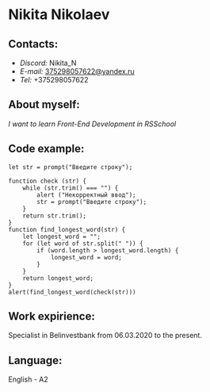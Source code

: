 # **Nikita Nikolaev**

## **Contacts:**

* *Discord:* Nikita_N
* *E-mail:* 375298057622@yandex.ru
* *Tel:* +375298057622

## **About myself:**

_I want to learn Front-End Development in RSSchool_

## **Code example:**

```
let str = prompt("Введите строку");

function check (str) {
    while (str.trim() === "") {
        alert ("Некорректный ввод");  
        str = prompt("Введите строку");
    }
    return str.trim();
}
function find_longest_word(str) {
    let longest_word = "";
    for (let word of str.split(" ")) {
        if (word.length > longest_word.length) {
            longest_word = word;
        }
    }
    return longest_word;
}   
alert(find_longest_word(check(str)))
```

## **Work expirience:**

Specialist in Belinvestbank from 06.03.2020 to the present.

## **Language:**

English - A2
